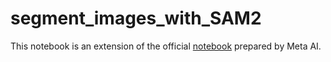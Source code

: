 # segment_images_with_SAM2
This notebook is an extension of the official [notebook](https://github.com/facebookresearch/segment-anything-2/blob/main/notebooks/image_predictor_example.ipynb) prepared by Meta AI.
